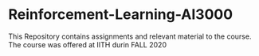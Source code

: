 # Reinforcement-Learning-AI3000
This Repository contains assignments and relevant material to the course. The course was offered at IITH durin FALL 2020
